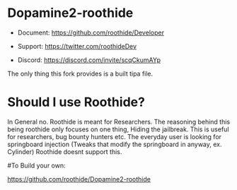 # Dopamine2-roothide

- Document: https://github.com/roothide/Developer

- Support: https://twitter.com/roothideDev

- Discord: https://discord.com/invite/scqCkumAYp

The only thing this fork provides is a built tipa file. 

# Should I use Roothide?

In General no. Roothide is meant for Researchers. The reasoning behind this being roothide only focuses on one thing, Hiding the jailbreak. This is 
useful for researchers, bug bounty hunters etc. 
The everyday user is looking for springboard injection (Tweaks that modify the springboard in anyway, ex. Cylinder) Roothide doesnt support this.



#To Build your own:

https://github.com/roothide/Dopamine2-roothide
